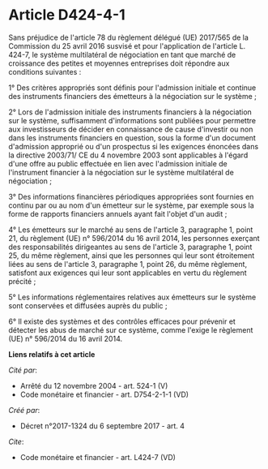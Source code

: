 # Article D424-4-1

Sans préjudice de l'article 78 du règlement délégué (UE) 2017/565 de la Commission du 25 avril 2016 susvisé et pour
l'application de l'article L. 424-7, le système multilatéral de négociation en tant que marché de croissance des petites et
moyennes entreprises doit répondre aux conditions suivantes : 

1° Des critères appropriés sont définis pour l'admission initiale et continue des instruments financiers des émetteurs à la
négociation sur le système ; 

2° Lors de l'admission initiale des instruments financiers à la négociation sur le système, suffisamment d'informations sont
publiées pour permettre aux investisseurs de décider en connaissance de cause d'investir ou non dans les instruments
financiers en question, sous la forme d'un document d'admission approprié ou d'un prospectus si les exigences énoncées dans
la directive 2003/71/ CE du 4 novembre 2003 sont applicables à l'égard d'une offre au public effectuée en lien avec
l'admission initiale de l'instrument financier à la négociation sur le système multilatéral de négociation ; 

3° Des informations financières périodiques appropriées sont fournies en continu par ou au nom d'un émetteur sur le système,
par exemple sous la forme de rapports financiers annuels ayant fait l'objet d'un audit ; 

4° Les émetteurs sur le marché au sens de l'article 3, paragraphe 1, point 21, du règlement (UE) n° 596/2014 du 16 avril
2014, les personnes exerçant des responsabilités dirigeantes au sens de l'article 3, paragraphe 1, point 25, du même
règlement, ainsi que les personnes qui leur sont étroitement liées au sens de l'article 3, paragraphe 1, point 26, du même
règlement, satisfont aux exigences qui leur sont applicables en vertu du règlement précité ; 

5° Les informations réglementaires relatives aux émetteurs sur le système sont conservées et diffusées auprès du public ; 

6° Il existe des systèmes et des contrôles efficaces pour prévenir et détecter les abus de marché sur ce système, comme
l'exige le règlement (UE) n° 596/2014 du 16 avril 2014.

**Liens relatifs à cet article**

_Cité par_:

  - Arrêté du 12 novembre 2004 - art. 524-1 (V)
  - Code monétaire et financier - art. D754-2-1-1 (VD)

_Créé par_:

  - Décret n°2017-1324 du 6 septembre 2017 - art. 4

_Cite_:

  - Code monétaire et financier - art. L424-7 (VD)
